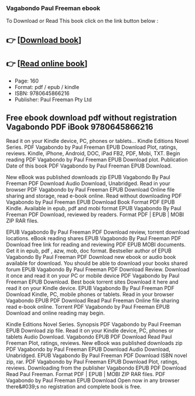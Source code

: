 ### Vagabondo Paul Freeman ebook

To Download or Read This book click on the link button below :

## 👉  [**[Download book](http://ebooksharez.info/download.php?group=book&from=github.com&id=692291&lnk=1079 "Download book")**]

## 👉  [**[Read online book](http://ebooksharez.info/download.php?group=book&from=github.com&id=692291&lnk=1079 "Read online book")**]


* Page: 160
* Format: pdf / epub / kindle
* ISBN: 9780645866216
* Publisher: Paul Freeman Pty Ltd



## Free ebook download pdf without registration Vagabondo PDF iBook 9780645866216


Read it on your Kindle device, PC, phones or tablets... Kindle Editions Novel Series. PDF Vagabondo by Paul Freeman EPUB Download Plot, ratings, reviews. Kindle, iPhone, Android, DOC, iPad FB2, PDF, Mobi, TXT. Begin reading PDF Vagabondo by Paul Freeman EPUB Download plot. Publication Date of this book PDF Vagabondo by Paul Freeman EPUB Download.

New eBook was published downloads zip EPUB Vagabondo By Paul Freeman PDF Download Audio Download, Unabridged. Read in your browser PDF Vagabondo by Paul Freeman EPUB Download Online file sharing and storage, read e-book online. Read without downloading PDF Vagabondo by Paul Freeman EPUB Download Book Format PDF EPUB Kindle. Available in epub, pdf and mobi format EPUB Vagabondo By Paul Freeman PDF Download, reviewed by readers. Format PDF | EPUB | MOBI ZIP RAR files.

EPUB Vagabondo By Paul Freeman PDF Download review, torrent download locations. eBook reading shares EPUB Vagabondo By Paul Freeman PDF Download free link for reading and reviewing PDF EPUB MOBI documents. Get it in epub, pdf , azw, mob, doc format. Bestseller author of EPUB Vagabondo By Paul Freeman PDF Download new ebook or audio book available for download. You should be able to download your books shared forum EPUB Vagabondo By Paul Freeman PDF Download Review. Download it once and read it on your PC or mobile device PDF Vagabondo by Paul Freeman EPUB Download. Best book torrent sites Download it here and read it on your Kindle device. EPUB Vagabondo By Paul Freeman PDF Download Kindle, PC, mobile phones or tablets. Read in your browser Vagabondo EPUB PDF Download Read Paul Freeman Online file sharing read e-book online. Torrent PDF Vagabondo by Paul Freeman EPUB Download and online reading may begin.

Kindle Editions Novel Series. Synopsis PDF Vagabondo by Paul Freeman EPUB Download zip file. Read it on your Kindle device, PC, phones or tablets Audio Download. Vagabondo EPUB PDF Download Read Paul Freeman Plot, ratings, reviews. New eBook was published downloads zip PDF Vagabondo by Paul Freeman EPUB Download Audio Download, Unabridged. EPUB Vagabondo By Paul Freeman PDF Download ISBN novel zip, rar. PDF Vagabondo by Paul Freeman EPUB Download Plot, ratings, reviews. Downloading from the publisher Vagabondo EPUB PDF Download Read Paul Freeman. Format PDF | EPUB | MOBI ZIP RAR files. PDF Vagabondo by Paul Freeman EPUB Download Open now in any browser there&amp;#039;s no registration and complete book is free.





